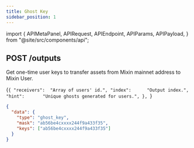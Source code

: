 ```yaml
---
title: Ghost Key
sidebar_position: 1
---
```


import {
  APIMetaPanel,
  APIRequest,
  APIEndpoint,
  APIParams,
  APIPayload,
} from "@site/src/components/api";

## POST /outputs

Get one-time user keys to transfer assets from Mixin mainnet address to Mixin User.

<APIEndpoint url="/outputs" />

<APIMetaPanel scope="Authorized" scopeNote="" />

<APIPayload>{`{
  "receivers":  "Array of users' id.",
  "index":      "Output index.",
  "hint":       "Unique ghosts generated for users.",
},
`}</APIPayload>

<!-- @TODO 这里原来的 example 就是错的，虽然按照理解改了，但是依然需要修正 -->

<APIRequest title="Generate outputs" url="/outputs --data PAYLOAD" />

```json title="Response"
{
  "data": {
    "type": "ghost_key",
    "mask": "ab56be4cxxxx244f9a433f35",
    "keys": ["ab56be4cxxxx244f9a433f35"]
  }
}
```
